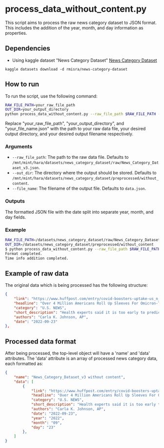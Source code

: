 # process_data_without_content.py

This script aims to process the raw news category dataset to JSON format. This includes the addition of the year, month, and day information as properties.

## Dependencies
- Using kaggle dataset "News Category Dataset"
[News Category Dataset](https://www.kaggle.com/datasets/rmisra/news-category-dataset?resource=download)

```
kaggle datasets download -d rmisra/news-category-dataset
```

## How to run

To run the script, use the following command:
```sh
RAW_FILE_PATH=your_raw_file_path
OUT_DIR=your_output_directory
python process_data_without_content.py --raw_file_path $RAW_FILE_PATH --out_dir $OUT_DIR --file_name your_file_name.json
```
Replace "your_raw_file_path", "your_output_directory", and "your_file_name.json" with the path to your raw data file, your desired output directory, and your desired output filename respectively.

### Arguments

- `--raw_file_path`: The path to the raw data file. Defaults to `/mnt/mint/hara/datasets/news_category_dataset/raw/News_Category_Dataset_v3.json`.
- `--out_dir`: The directory where the output should be stored. Defaults to `/mnt/mint/hara/datasets/news_category_dataset/preprocessed/without_content`.
- `--file_name`: The filename of the output file. Defaults to `data.json`.

### Outputs

The formatted JSON file with the date split into separate year, month, and day fields.

### Example

```sh
RAW_FILE_PATH=/datasets/news_category_dataset/raw/News_Category_Dataset_v3.json
OUT_DIR=/datasets/news_category_dataset/preprocessed/without_content
$ python process_data_without_content.py --raw_file_path $RAW_FILE_PATH --out_dir $OUT_DIR --file_name formatted_data.json
Format completed.
Time info addition completed.
```

## Example of raw data

The original data which is being processed has the following structure:

```json
{
    "link": "https://www.huffpost.com/entry/covid-boosters-uptake-us_n_632d719ee4b087fae6feaac9",
    "headline": "Over 4 Million Americans Roll Up Sleeves For Omicron-Targeted COVID Boosters",
    "category": "U.S. NEWS",
    "short_description": "Health experts said it is too early to predict whether demand would match up with the 171 million doses of the new boosters the U.S. ordered for the fall.",
    "authors": "Carla K. Johnson, AP",
    "date": "2022-09-23"
},
```

## Processed data format

After being processed, the top-level object will have a 'name' and 'data' attributes. The 'data' attribute is an array of processed news category data, each formatted as:

```json
{
    "name": "News_Category_Dataset_v3 without content",
    "data": [
        {
            "link": "https://www.huffpost.com/entry/covid-boosters-uptake-us_n_632d719ee4b087fae6feaac9",
            "headline": "Over 4 Million Americans Roll Up Sleeves For Omicron-Targeted COVID Boosters",
            "category": "U.S. NEWS",
            "short_description": "Health experts said it is too early to predict whether demand would match up with the 171 million doses of the new boosters the U.S. ordered for the fall.",
            "authors": "Carla K. Johnson, AP",
            "date": "2022-09-23",
            "year": "2022",
            "month": "09",
            "day": "23"
        },
    ]
}
```